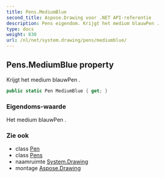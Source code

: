 ```yaml
---
title: Pens.MediumBlue
second_title: Aspose.Drawing voor .NET API-referentie
description: Pens eigendom. Krijgt het medium blauwPen .
type: docs
weight: 830
url: /nl/net/system.drawing/pens/mediumblue/
---
```

## Pens.MediumBlue property

Krijgt het medium blauwPen .

```csharp
public static Pen MediumBlue { get; }
```

### Eigendoms-waarde

Het medium blauwPen .

### Zie ook

* class [Pen](../../pen/)
* class [Pens](../)
* naamruimte [System.Drawing](../../pens/)
* montage [Aspose.Drawing](../../../)


